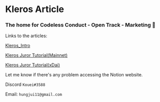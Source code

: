 # Kleros Article

### The home for Codeless Conduct - Open Track - Marketing 📝

Links to the articles:

[Kleros_Intro](https://codelesss.notion.site/What-is-Kleros-5e0a6fcb4d2f445d9e4aa71ae521f606)

[Kleros Juror Tutorial(Mainnet)](https://www.notion.so/codelesss/Kleros-Juror-Tutorial-Mainnet-2b4f49165ff642bab377c37b7051a943)

[Kleros Juror Tutorial(xDai)](https://www.notion.so/codelesss/Kleros-Juror-Tutorial-Gnosis-xDAI-0486388183814359a06ba1639d0ae9e2)



Let me know if there's any problem accessing the Notion website.

Discord `Kouei#3588`

Email: `hungjui11@gmail.com`
